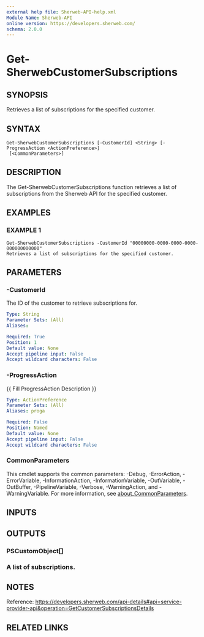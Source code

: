 ```yaml
---
external help file: Sherweb-API-help.xml
Module Name: Sherweb-API
online version: https://developers.sherweb.com/
schema: 2.0.0
---
```


# Get-SherwebCustomerSubscriptions

## SYNOPSIS
Retrieves a list of subscriptions for the specified customer.

## SYNTAX

```
Get-SherwebCustomerSubscriptions [-CustomerId] <String> [-ProgressAction <ActionPreference>]
 [<CommonParameters>]
```

## DESCRIPTION
The Get-SherwebCustomerSubscriptions function retrieves a list of subscriptions from the Sherweb API for the specified customer.

## EXAMPLES

### EXAMPLE 1
```
Get-SherwebCustomerSubscriptions -CustomerId "00000000-0000-0000-0000-000000000000"
Retrieves a list of subscriptions for the specified customer.
```

## PARAMETERS

### -CustomerId
The ID of the customer to retrieve subscriptions for.

```yaml
Type: String
Parameter Sets: (All)
Aliases:

Required: True
Position: 1
Default value: None
Accept pipeline input: False
Accept wildcard characters: False
```

### -ProgressAction
{{ Fill ProgressAction Description }}

```yaml
Type: ActionPreference
Parameter Sets: (All)
Aliases: proga

Required: False
Position: Named
Default value: None
Accept pipeline input: False
Accept wildcard characters: False
```

### CommonParameters
This cmdlet supports the common parameters: -Debug, -ErrorAction, -ErrorVariable, -InformationAction, -InformationVariable, -OutVariable, -OutBuffer, -PipelineVariable, -Verbose, -WarningAction, and -WarningVariable. For more information, see [about_CommonParameters](http://go.microsoft.com/fwlink/?LinkID=113216).

## INPUTS

## OUTPUTS

### PSCustomObject[]
### A list of subscriptions.
## NOTES
Reference: https://developers.sherweb.com/api-details#api=service-provider-api&operation=GetCustomerSubscriptionsDetails

## RELATED LINKS
